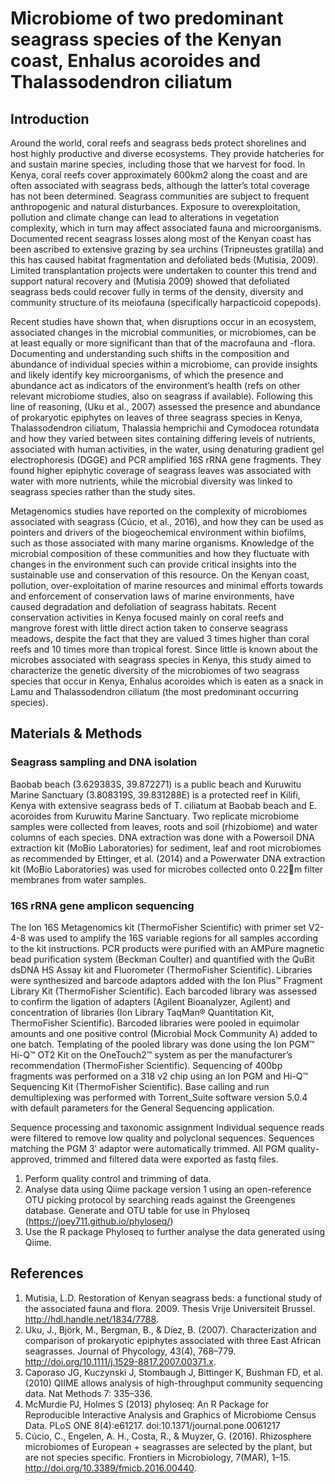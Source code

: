 # Microbiome of two predominant seagrass species of the Kenyan coast, Enhalus acoroides and Thalassodendron ciliatum

## Introduction
Around the world, coral reefs and seagrass beds protect shorelines and host highly productive and diverse ecosystems. They provide hatcheries for and sustain marine species, including those that we harvest for food. In Kenya, coral reefs cover approximately 600km2 along the coast and are often associated with seagrass beds, although the latter’s total coverage has not been determined. Seagrass communities are subject to frequent anthropogenic and natural disturbances. Exposure to overexploitation, pollution and climate change can lead to alterations in vegetation complexity, which in turn may affect associated fauna and microorganisms. Documented recent seagrass losses along most of the Kenyan coast has been ascribed to extensive grazing by sea urchins (Tripneustes gratilla) and this has caused habitat fragmentation and defoliated beds (Mutisia, 2009). Limited transplantation projects were undertaken to counter this trend and support natural recovery and (Mutisia 2009) showed that defoliated seagrass beds could recover fully in terms of the density, diversity and community structure of its meiofauna (specifically harpacticoid copepods).

Recent studies have shown that, when disruptions occur in an ecosystem, associated changes in the microbial communities, or microbiomes, can be at least equally or more significant than that of the macrofauna and -flora. Documenting and understanding such shifts in the composition and abundance of individual species within a microbiome, can provide insights and likely identify key microorganisms, of which the presence and abundance act as indicators of the environment’s health (refs on other relevant microbiome studies, also on seagrass if available). Following this line of reasoning, (Uku et al., 2007) assessed the presence and abundance of prokaryotic epiphytes on leaves of three seagrass species in Kenya, Thalassodendron ciliatum, Thalassia hemprichii and Cymodocea rotundata and how they varied between sites containing differing levels of nutrients, associated with human activities, in the water, using denaturing gradient gel electrophoresis (DGGE) and PCR amplified 16S rRNA gene fragments. They found higher epiphytic coverage of seagrass leaves was associated with water with more nutrients, while the microbial diversity was linked to seagrass species rather than the study sites. 

Metagenomics studies have reported on the complexity of microbiomes associated with seagrass (Cúcio, et al., 2016), and how they can be used as pointers and drivers of the biogeochemical environment within biofilms, such as those associated with many marine organisms. Knowledge of the microbial composition of these communities and how they fluctuate with changes in the environment such can provide critical insights into the sustainable use and conservation of this resource. 
On the Kenyan coast, pollution, over-exploitation of marine resources and minimal efforts towards and enforcement of conservation laws of marine environments, have caused degradation and defoliation of seagrass habitats. Recent conservation activities in Kenya focused mainly on coral reefs and mangrove forest with little direct action taken to conserve seagrass meadows, despite the fact that they are valued 3 times higher than coral reefs and 10 times more than tropical forest. 
Since little is known about the microbes associated with seagrass species in Kenya, this study aimed to characterize the genetic diversity of the microbiomes of two seagrass species that occur in Kenya, Enhalus acoroides which is eaten as a snack in Lamu and Thalassodendron ciliatum (the most predominant occurring species).

## Materials & Methods
### Seagrass sampling and DNA isolation
Baobab beach (3.629383S, 39.872271) is a public beach and Kuruwitu Marine Sanctuary (3.808319S, 39.831288E) is a protected reef in Kilifi, Kenya with extensive seagrass beds of T. ciliatum at Baobab beach and E. acoroides from Kuruwitu Marine Sanctuary. Two replicate microbiome samples were collected from leaves, roots and soil (rhizobiome) and water columns of each species. DNA extraction was done with a Powersoil DNA extraction kit (MoBio Laboratories) for sediment, leaf and root microbiomes as recommended by Ettinger, et al. (2014) and a Powerwater DNA extraction kit (MoBio Laboratories) was used for microbes collected onto 0.22m filter membranes from water samples. 

### 16S rRNA gene amplicon sequencing
The Ion 16S Metagenomics kit (ThermoFisher Scientific) with primer set V2-4-8 was used to amplify the 16S variable regions for all samples according to the kit instructions. PCR products were purified with an AMPure magnetic bead purification system (Beckman Coulter) and quantified with the QuBit dsDNA HS Assay kit and Fluorometer (ThermoFisher Scientific). Libraries were synthesized and barcode adaptors added with the Ion Plus™ Fragment Library Kit (ThermoFisher Scientific). Each barcoded library was assessed to confirm the ligation of adapters (Agilent Bioanalyzer, Agilent) and concentration of libraries (Ion Library TaqMan® Quantitation Kit, ThermoFisher Scientific). Barcoded libraries were pooled in equimolar amounts and one positive control (Microbial Mock Community A) added to one batch. Templating of the pooled library was done using the Ion PGM™ Hi-Q™ OT2 Kit on the OneTouch2™ system as per the manufacturer’s recommendation (ThermoFisher Scientific). Sequencing of 400bp fragments was performed on a 318 v2 chip using an Ion PGM and Hi-Q™ Sequencing Kit (ThermoFisher Scientific). Base calling and run demultiplexing was performed with Torrent_Suite software version 5.0.4 with default parameters for the General Sequencing application. 

Sequence processing and taxonomic assignment
Individual sequence reads were filtered to remove low quality and polyclonal sequences. Sequences matching the PGM 3′ adaptor were automatically trimmed. All PGM quality-approved, trimmed and filtered data were exported as fastq files.

1.	Perform quality control and trimming of data.
2.	Analyse data using Qiime package version 1 using an open-reference OTU picking protocol by searching reads against the Greengenes database. Generate and OTU table for use in Phyloseq (https://joey711.github.io/phyloseq/)
3.	Use the R package Phyloseq to further analyse the data generated using Qiime.

## References
1.	Mutisia, L.D. Restoration of Kenyan seagrass beds: a functional study of the associated fauna and flora. 2009. Thesis Vrije Universiteit Brussel. http://hdl.handle.net/1834/7788.
2.	Uku, J., Björk, M., Bergman, B., & Díez, B. (2007). Characterization and comparison of prokaryotic epiphytes associated with three East African seagrasses. Journal of Phycology, 43(4), 768–779. http://doi.org/10.1111/j.1529-8817.2007.00371.x.
3.	Caporaso JG, Kuczynski J, Stombaugh J, Bittinger K, Bushman FD, et al. (2010) QIIME allows analysis of high-throughput community sequencing data. Nat Methods 7: 335–336.
4.	McMurdie PJ, Holmes S (2013) phyloseq: An R Package for Reproducible Interactive Analysis and Graphics of Microbiome Census Data. PLoS ONE 8(4):e61217. doi:10.1371/journal.pone.0061217
5.	Cúcio, C., Engelen, A. H., Costa, R., & Muyzer, G. (2016). Rhizosphere microbiomes of European + seagrasses are selected by the plant, but are not species specific. Frontiers in Microbiology, 7(MAR), 1–15. http://doi.org/10.3389/fmicb.2016.00440.
